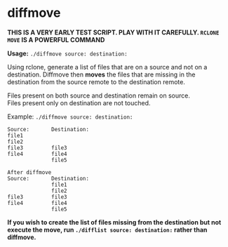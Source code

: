 # diffmove

**THIS IS A VERY EARLY TEST SCRIPT. PLAY WITH IT CAREFULLY.  `RCLONE MOVE` IS A POWERFUL COMMAND**

**Usage:** `./diffmove source: destination:`

Using rclone, generate a list of files that are on a source and not on a destination.
Diffmove then **moves** the files that are missing in the destination from the source remote to the 
destination remote. 

Files present on both source and destination remain on source.    
Files present only on destination are not touched.

Example: `./diffmove source: destination:`

```Before diffmove
Source:       Destination:
file1
file2
file3         file3
file4         file4
              file5

After diffmove
Source:       Destination:
              file1
              file2
file3         file3
file4         file4
              file5
```
              
**If you wish to create the list of files missing from the destination but not execute the move, 
run `./difflist source: destination:` rather than diffmove.**

